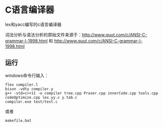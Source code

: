 # C语言编译器

lex和yacc编写的c语言编译器

词法分析与语法分析的原始文件来源于：http://www.quut.com/c/ANSI-C-grammar-l-1998.html
和 http://www.quut.com/c/ANSI-C-grammar-l-1998.html

## 运行
windows命令行输入：
```
flex compiler.l
bison -vdty compiler.y
g++ -std=c++11 -o compiler tree.cpp Praser.cpp innerCode.cpp tools.cpp codeOptimize.cpp lex.yy.c y.tab.c
compiler.exe test/test.c
```
或者
```
makefile.bat
```



